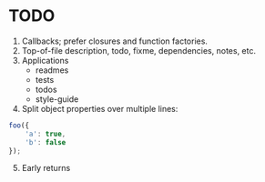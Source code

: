 TODO
====

1. 	Callbacks; prefer closures and function factories.
2. 	Top-of-file description, todo, fixme, dependencies, notes, etc.
3. 	Applications
	* 	readmes
	* 	tests
	* 	todos
	* 	style-guide
4. 	Split object properties over multiple lines:

``` javascript
foo({
	'a': true,
	'b': false
});
```

5. 	Early returns
